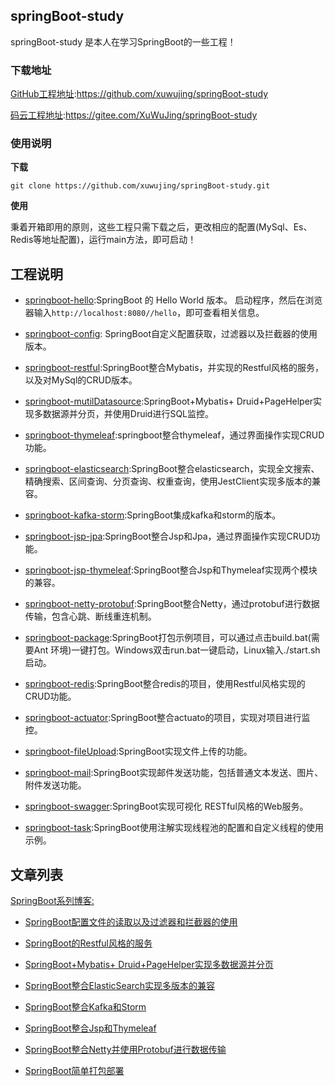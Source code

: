 ## springBoot-study

springBoot-study 是本人在学习SpringBoot的一些工程！


### 下载地址

[GitHub工程地址](https://github.com/xuwujing/springBoot-study):https://github.com/xuwujing/springBoot-study

[码云工程地址](https://gitee.com/XuWuJing/springBoot-study):https://gitee.com/XuWuJing/springBoot-study

### 使用说明

**下载**

    git clone https://github.com/xuwujing/springBoot-study.git

**使用**

秉着开箱即用的原则，这些工程只需下载之后，更改相应的配置(MySql、Es、Redis等地址配置)，运行main方法，即可启动！


## 工程说明


- [springboot-hello](https://github.com/xuwujing/springBoot-study/tree/master/springboot-mutil-datasource):SpringBoot 的 Hello World 版本。
启动程序，然后在浏览器输入`http://localhost:8080//hello`，即可查看相关信息。

- [springboot-config](https://github.com/xuwujing/springBoot-study/tree/master/springboot-config): SpringBoot自定义配置获取，过滤器以及拦截器的使用版本。

- [springboot-restful](https://github.com/xuwujing/springBoot-study/tree/master/springboot-restful):SpringBoot整合Mybatis，并实现的Restful风格的服务，以及对MySql的CRUD版本。
 
- [springboot-mutilDatasource](https://github.com/xuwujing/springBoot-study/tree/master/springboot-mutilDatasource):SpringBoot+Mybatis+ Druid+PageHelper实现多数据源并分页，并使用Druid进行SQL监控。
 
- [springboot-thymeleaf](https://github.com/xuwujing/springBoot-study/tree/master/springboot-thymeleaf):springboot整合thymeleaf，通过界面操作实现CRUD功能。

- [springboot-elasticsearch](https://github.com/xuwujing/springBoot-study/tree/master/springboot-elasticsearch):SpringBoot整合elasticsearch，实现全文搜索、精确搜索、区间查询、分页查询、权重查询，使用JestClient实现多版本的兼容。

- [springboot-kafka-storm](https://github.com/xuwujing/springBoot-study/tree/master/springboot-kafka-storm):SpringBoot集成kafka和storm的版本。

- [springboot-jsp-jpa](https://github.com/xuwujing/springBoot-study/tree/master/springboot-jsp-jpa):SpringBoot整合Jsp和Jpa，通过界面操作实现CRUD功能。

- [springboot-jsp-thymeleaf](https://github.com/xuwujing/springBoot-study/tree/master/springboot-jsp-thymeleaf):SpringBoot整合Jsp和Thymeleaf实现两个模块的兼容。

- [springboot-netty-protobuf](https://github.com/xuwujing/springBoot-study/tree/master/springboot-netty-protobuf):SpringBoot整合Netty，通过protobuf进行数据传输，包含心跳、断线重连机制。

- [springboot-package](https://github.com/xuwujing/springBoot-study/tree/master/springboot-package):SpringBoot打包示例项目，可以通过点击build.bat(需要Ant 环境)一键打包。Windows双击run.bat一键启动，Linux输入./start.sh启动。

- [springboot-redis](https://github.com/xuwujing/springBoot-study/tree/master/springboot-redis):SpringBoot整合redis的项目，使用Restful风格实现的CRUD功能。

- [springboot-actuator](https://github.com/xuwujing/springBoot-study/tree/master/springboot-actuator):SpringBoot整合actuato的项目，实现对项目进行监控。

- [springboot-fileUpload](https://github.com/xuwujing/springBoot-study/tree/master/springboot-fileUpload):SpringBoot实现文件上传的功能。


- [springboot-mail](https://github.com/xuwujing/springBoot-study/tree/master/springboot-mail):SpringBoot实现邮件发送功能，包括普通文本发送、图片、附件发送功能。

- [springboot-swagger](https://github.com/xuwujing/springBoot-study/tree/master/springboot-swagger):SpringBoot实现可视化 RESTful风格的Web服务。

- [springboot-task](https://github.com/xuwujing/springBoot-study/tree/master/springboot-task):SpringBoot使用注解实现线程池的配置和自定义线程的使用示例。

## 文章列表

[SpringBoot系列博客:](https://www.cnblogs.com/xuwujing/category/1145997.html)


- [SpringBoot配置文件的读取以及过滤器和拦截器的使用](http://www.panchengming.com/2018/02/28/pancm73/)

- [SpringBoot的Restful风格的服务](http://www.panchengming.com/2018/01/10/pancm67/)
- [SpringBoot+Mybatis+ Druid+PageHelper实现多数据源并分页](http://www.panchengming.com/2018/04/27/pancm81/)

- [SpringBoot整合ElasticSearch实现多版本的兼容](http://www.panchengming.com/2018/05/07/pancm82/)

- [SpringBoot整合Kafka和Storm](http://www.panchengming.com/2018/05/10/pancm83/)

- [SpringBoot整合Jsp和Thymeleaf](https://www.cnblogs.com/xuwujing/p/9297165.html)

- [SpringBoot整合Netty并使用Protobuf进行数据传输](https://www.cnblogs.com/xuwujing/p/9321395.html)

- [SpringBoot简单打包部署](https://www.cnblogs.com/xuwujing/p/9471802.html)   



